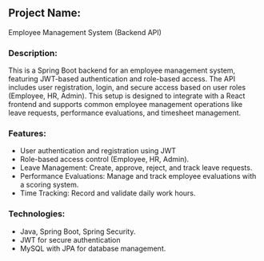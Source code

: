 ## Project Name:
Employee Management System (Backend API)

### Description:
This is a Spring Boot backend for an employee management system, featuring JWT-based authentication and role-based access. The API includes user registration, login, and secure access based on user roles (Employee, HR, Admin). This setup is designed to integrate with a React frontend and supports common employee management operations like leave requests, performance evaluations, and timesheet management.

### Features:
* User authentication and registration using JWT 
* Role-based access control (Employee, HR, Admin).
* Leave Management: Create, approve, reject, and track leave requests.
* Performance Evaluations: Manage and track employee evaluations with a scoring system.
* Time Tracking: Record and validate daily work hours.

### Technologies:
* Java, Spring Boot, Spring Security.
* JWT for secure authentication
* MySQL with JPA for database management.

